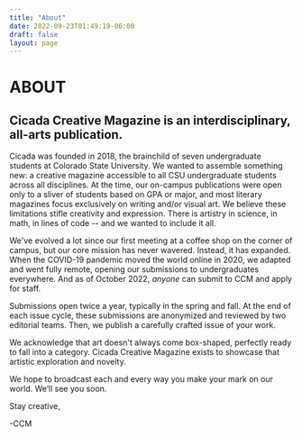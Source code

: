 ```yaml
---
title: "About"
date: 2022-09-23T01:49:19-06:00
draft: false
layout: page
---
```


# ABOUT

## Cicada Creative Magazine is an interdisciplinary, all-arts publication.

Cicada was founded in 2018, the brainchild of seven undergraduate students at Colorado State University. We wanted to assemble something new: a creative magazine accessible to all CSU undergraduate students across all disciplines. At the time, our on-campus publications were open only to a sliver of students based on GPA or major, and most literary magazines focus exclusively on writing and/or visual art. We believe these limitations stifle creativity and expression. There is artistry in science, in math, in lines of code -- and we wanted to include it all. 

We've evolved a lot since our first meeting at a coffee shop on the corner of campus, but our core mission has never wavered. Instead, it has expanded. When the COVID-19 pandemic moved the world online in 2020, we adapted and went fully remote, opening our submissions to undergraduates everywhere. And as of October 2022, *anyone* can submit to CCM and apply for staff.

Submissions open twice a year, typically in the spring and fall. At the end of each issue cycle, these submissions are anonymized and reviewed by two editorial teams. Then, we publish a carefully crafted issue of your work.

We acknowledge that art doesn't always come box-shaped, perfectly ready to fall into a category. Cicada Creative Magazine exists to showcase that artistic exploration and novelty.

We hope to broadcast each and every way you make your mark on our world. We’ll see you soon.

Stay creative,

-CCM